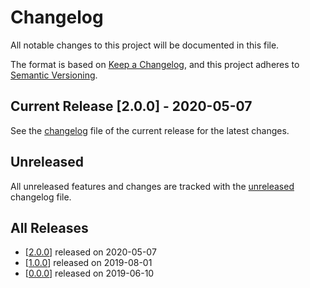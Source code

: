# Changelog

All notable changes to this project will be documented in this file.

The format is based on [Keep a Changelog](https://keepachangelog.com/en/1.0.0/),
and this project adheres to [Semantic Versioning](https://semver.org/spec/v2.0.0.html).

## Current Release [2.0.0] - 2020-05-07

See the [changelog](.changelog/CHANGELOG-2.0.0.md) file of the current release for the latest changes.

## Unreleased

All unreleased features and changes are tracked with the [unreleased](.changelog/UNRELEASED.md) changelog file.

## All Releases

- [[2.0.0](.changelog/CHANGELOG-2.0.0.md)] released on 2020-05-07
- [[1.0.0](.changelog/CHANGELOG-1.0.0.md)] released on 2019-08-01
- [[0.0.0](.changelog/CHANGELOG-0.0.0.md)] released on 2019-06-10
